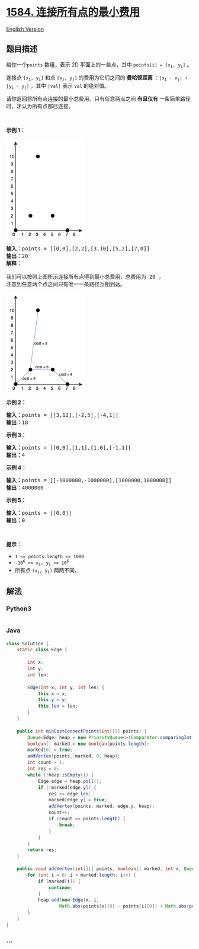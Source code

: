# [1584. 连接所有点的最小费用](https://leetcode-cn.com/problems/min-cost-to-connect-all-points)

[English Version](/solution/1500-1599/1584.Min%20Cost%20to%20Connect%20All%20Points/README_EN.md)

## 题目描述

<!-- 这里写题目描述 -->
<p>给你一个<code>points</code>&nbsp;数组，表示 2D 平面上的一些点，其中&nbsp;<code>points[i] = [x<sub>i</sub>, y<sub>i</sub>]</code>&nbsp;。</p>

<p>连接点&nbsp;<code>[x<sub>i</sub>, y<sub>i</sub>]</code> 和点&nbsp;<code>[x<sub>j</sub>, y<sub>j</sub>]</code>&nbsp;的费用为它们之间的 <strong>曼哈顿距离</strong>&nbsp;：<code>|x<sub>i</sub> - x<sub>j</sub>| + |y<sub>i</sub> - y<sub>j</sub>|</code>&nbsp;，其中&nbsp;<code>|val|</code>&nbsp;表示&nbsp;<code>val</code>&nbsp;的绝对值。</p>

<p>请你返回将所有点连接的最小总费用。只有任意两点之间 <strong>有且仅有</strong>&nbsp;一条简单路径时，才认为所有点都已连接。</p>

<p>&nbsp;</p>

<p><strong>示例 1：</strong></p>

![](./images/d.png)

<pre>
<strong>输入：</strong>points = [[0,0],[2,2],[3,10],[5,2],[7,0]]
<strong>输出：</strong>20
<strong>解释：
</strong>
我们可以按照上图所示连接所有点得到最小总费用，总费用为 20 。
注意到任意两个点之间只有唯一一条路径互相到达。
</pre>

![](./images/c.png)

<p><strong>示例 2：</strong></p>

<pre>
<strong>输入：</strong>points = [[3,12],[-2,5],[-4,1]]
<strong>输出：</strong>18
</pre>

<p><strong>示例 3：</strong></p>

<pre>
<strong>输入：</strong>points = [[0,0],[1,1],[1,0],[-1,1]]
<strong>输出：</strong>4
</pre>

<p><strong>示例 4：</strong></p>

<pre>
<strong>输入：</strong>points = [[-1000000,-1000000],[1000000,1000000]]
<strong>输出：</strong>4000000
</pre>

<p><strong>示例 5：</strong></p>

<pre>
<strong>输入：</strong>points = [[0,0]]
<strong>输出：</strong>0
</pre>

<p>&nbsp;</p>

<p><strong>提示：</strong></p>

<ul>
	<li><code>1 &lt;= points.length &lt;= 1000</code></li>
	<li><code>-10<sup>6</sup>&nbsp;&lt;= x<sub>i</sub>, y<sub>i</sub> &lt;= 10<sup>6</sup></code></li>
	<li>所有点&nbsp;<code>(x<sub>i</sub>, y<sub>i</sub>)</code>&nbsp;两两不同。</li>
</ul>

## 解法

<!-- 这里可写通用的实现逻辑 -->

<!-- tabs:start -->

### **Python3**

<!-- 这里可写当前语言的特殊实现逻辑 -->

```python

```

### **Java**

<!-- 这里可写当前语言的特殊实现逻辑 -->

```java
class Solution {
    static class Edge {

        int x;
        int y;
        int len;

        Edge(int x, int y, int len) {
            this.x = x;
            this.y = y;
            this.len = len;
        }
    }

    public int minCostConnectPoints(int[][] points) {
        Queue<Edge> heap = new PriorityQueue<>(Comparator.comparingInt((Edge e) -> e.len));
        boolean[] marked = new boolean[points.length];
        marked[0] = true;
        addVertex(points, marked, 0, heap);
        int count = 1;
        int res = 0;
        while (!heap.isEmpty()) {
            Edge edge = heap.poll();
            if (!marked[edge.y]) {
                res += edge.len;
                marked[edge.y] = true;
                addVertex(points, marked, edge.y, heap);
                count++;
                if (count == points.length) {
                    break;
                }
            }
        }
        return res;
    }

    public void addVertex(int[][] points, boolean[] marked, int x, Queue<Edge> heap) {
        for (int i = 0; i < marked.length; i++) {
            if (marked[i]) {
                continue;
            }
            heap.add(new Edge(x, i,
                    Math.abs(points[x][0] - points[i][0]) + Math.abs(points[x][1] - points[i][1])));
        }
    }
}
```

### **...**

```

```

<!-- tabs:end -->
